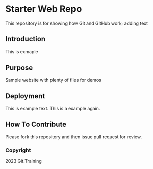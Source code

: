 # Starter Web Repo

This repository is for showing how Git and GitHub work; adding text

## Introduction

This is exmaple

## Purpose

Sample website with plenty of files for demos

## Deployment

This is example text. This is a example again.

## How To Contribute

Please fork this repository and then issue pull request for review.

### Copyright

2023 Git.Training